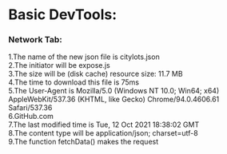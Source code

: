 # Basic DevTools:
### Network Tab:
1.The name of the new json file is citylots.json <br>
2.The initiator will be expose.js <br>
3.The size will be (disk cache) resource size: 11.7 MB <br>
4.The time to download this file is 75ms <br>
5.The User-Agent is Mozilla/5.0 (Windows NT 10.0; Win64; x64) AppleWebKit/537.36 (KHTML, like Gecko) Chrome/94.0.4606.61 Safari/537.36 <br>
6.GitHub.com <br>
7.The last modified time is Tue, 12 Oct 2021 18:38:02 GMT <br>
8.The content type will be application/json; charset=utf-8 <br>
9.The function fetchData() makes the request <br>